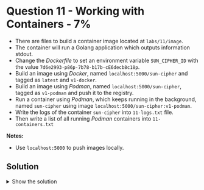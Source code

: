 # Question 11 - Working with Containers - 7%

- There are files to build a container image located at `labs/11/image`.
- The container will run a Golang application which outputs information stdout.
- Change the *Dockerfile* to set an environment variable `SUN_CIPHER_ID` with the value `7d6e2993-p86p-7b78-b17b-cE6decb8c18p`.
- Build an image using *Docker*, named `localhost:5000/sun-cipher` and tagged as `latest` and `v1-docker`.
- Build an image using *Podman*, named `localhost:5000/sun-cipher`, tagged as `v1-podman` and push it to the registry.
- Run a container using *Podman*, which keeps running in the background, named `sun-cipher` using image `localhost:5000/sun-cipher:v1-podman`.
- Write the logs of the container `sun-cipher` into `11-logs.txt` file.
- Then write a list of all running *Podman* containers into `11-containers.txt`

**Notes:**

- Use `localhost:5000` to push images locally.

## Solution

<details>
  <summary>Show the solution</summary>

### Update the Dockerfile

```dockerfile
# build container stage 1
FROM docker.io/library/golang:1.15.15-alpine3.14
WORKDIR /src
COPY . .
RUN CGO_ENABLED=0 GOOS=linux go build -a -installsuffix cgo -o bin/app .

# app container stage 2
FROM docker.io/library/alpine:3.12.4
COPY --from=0 /src/bin/app app
# Add next line
ENV SUN_CIPHER_ID=7d6e2993-p86p-7b78-b17b-cE6decb8c18p
CMD ["./app"]
```

### Build the Image using Docker

```shell
cd labs/11/image
docker build -t localhost:5000/sun-cipher:latest -t localhost:5000/sun-cipher:v1-docker .
...
 => => naming to localhost:5000/sun-cipher:latest                                                                                                                                                                                              0.0s
 => => unpacking to localhost:5000/sun-cipher:latest                                                                                                                                                                                           0.0s
 => => naming to localhost:5000/sun-cipher:v1-docker                                                                                                                                                                                           0.0s
 => => unpacking to localhost:5000/sun-cipher:v1-docker 
```

### List the docker image

```shell
docker image ls | grep sun-cipher
localhost:5000/sun-cipher   latest      9c299608aca1   About a minute ago   12.2MB
localhost:5000/sun-cipher   v1-docker   9c299608aca1   About a minute ago   12.2MB
```

### Build the Image using Podman

```shell

```

### Build the Image using Podman to create a tag

```shell
podman build -t localhost:5000/sun-cipher:v1-podman .
...
Successfully tagged localhost:5000/sun-cipher:v1-podman
1112002a882e775779406bd55c788af240f45c9281f4566c46ac69f0959ffc3d
```

### List the image in Podman

```shell
podman image ls | grep sun-cipher
localhost:5000/sun-cipher   v1-podman           1112002a882e  2 minutes ago  7.91 MB
```

### Push the image to registry

```shell
podman push localhost:5000/sun-cipher:v1-podman 
Getting image source signatures
Copying blob d3bec89f4ed7 done   | 
Copying blob 33e8713114f8 done   | 
Copying config 1112002a88 done   | 
Writing manifest to image destination
```

### Run a container using Podman

```shell
podman run -d --name sun-cipher localhost:5000/sun-cipher:v1-podman
822f3ffe7e34c5bfab01b66545f1c8457c2c496083a7bfc33cd30091c0d39087
```

### Check the container

```shell
podman ps -a
CONTAINER ID  IMAGE                                COMMAND               CREATED            STATUS            PORTS                   NAMES
add5f77c3b8a  docker.io/library/registry:2         /etc/docker/regis...  About an hour ago  Up About an hour  0.0.0.0:5000->5000/tcp  podman-registry
91139877e881  localhost:5000/sun-cipher:v1-podman  ./app                 10 seconds ago     Up 10 seconds                             sun-cipher
```

### List running containers

````shell
podman ps -a > 11-containers.txt
````

### Get container logs

```shell
podman logs 91139877e881
Environment variable SUN_CIPHER_ID: 7d6e2993-p86p-7b78-b17b-cE6decb8c18p
Container is now running. Press Ctrl+C to stop.
```

## Resources

- [Basic Setup and Use of Podman](https://github.com/containers/podman/blob/main/docs/tutorials/podman_tutorial.md)

</details>
